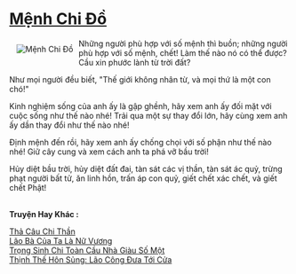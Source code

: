 <a href="https://truyenwiki.net/menh-chi-do.35652/" title="Mệnh Chi Đồ"><h1>Mệnh Chi Đồ</h1></a><div style="display:table"><img align="right" style="float: left; padding: 10px;" src="https://truyenwiki.net/a/img/str/src/35652.jpg" alt="Mệnh Chi Đồ">Những người phù hợp với số mệnh thì buồn; những người phù hợp với số mệnh, chết! Làm thế nào nó có thể được? Cầu xin phước lành từ trời đất?<p></p> Như mọi người đều biết, "Thế giới không nhân từ, và mọi thứ là một con chó!"<p></p> Kinh nghiệm sống của anh ấy là gập ghềnh, hãy xem anh ấy đối mặt với cuộc sống như thế nào nhé! Trải qua một sự thay đổi lớn, hãy cùng xem anh ấy dần thay đổi như thế nào nhé!<p></p> Định mệnh đến rồi, hãy xem anh ấy chống chọi với số phận như thế nào nhé! Giữ cây cung và xem cách anh ta phá vỡ bầu trời!<p></p> Hủy diệt bầu trời, hủy diệt đất đai, tàn sát các vị thần, tàn sát ác quỷ, trừng phạt người bất tử, ăn linh hồn, trấn áp con quỷ, giết chết xác chết, và giết chết Phật!</div><p><br><b>Truyện Hay Khác :</b></p><a href="https://truyenwiki.net/tha-cau-chi-than.35088/" alt="Thả Câu Chi Thần">Thả Câu Chi Thần</a><br/><a href="https://sangtacviet.wordpress.com/2020/10/22/lao-ba-cua-ta-la-nu-vuong/" alt="Lão Bà Của Ta Là Nữ Vương">Lão Bà Của Ta Là Nữ Vương</a><br/><a href="https://github.com/nownovels/topcv/tree/master/truyenhay/35074" alt="Trọng Sinh Chi Toàn Cầu Nhà Giàu Số Một">Trọng Sinh Chi Toàn Cầu Nhà Giàu Số Một</a><br/><a href="https://sangtacviet.wordpress.com/2020/10/22/thinh-the-hon-sung-lao-cong-dua-toi-cua/" alt="Thịnh Thế Hôn Sủng: Lão Công Đưa Tới Cửa">Thịnh Thế Hôn Sủng: Lão Công Đưa Tới Cửa</a><br/>